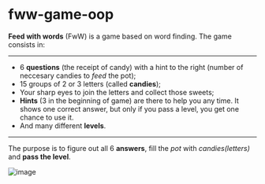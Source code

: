 # fww-game-oop

**Feed with words** (FwW)</b></i> is a game based on word finding. The game consists in: 
                <hr>
                <ul>
                    <li>6 <b>questions</b> (the receipt of candy) with a hint to the right (number of neccesary candies to <i>feed</i> the pot);</li>
                    <li>15 groups of 2 or 3 letters (called <b>candies</b>);</li>
                    <li>Your sharp eyes to join the letters and collect those sweets;</li>
					          <li><b>Hints</b> (3 in the beginning of game) are there to help you any time. It shows one correct answer, but only if you pass a level, you get one chance to use it.</li>
                    <li>And many different <b>levels</b>.</li>
                </ul>
                <hr>
                <p>The purpose is to figure out all 6 <b>answers</b>, fill the <i>pot</i> with <i>candies(letters)</i> and <b>pass the level</b>.</p>

![image](https://user-images.githubusercontent.com/33701673/179854773-858f427f-a3a1-4d8d-af2d-85e54b602843.png)
